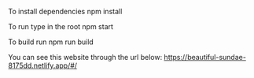 To install dependencies
npm install

To run type in the root
npm start

To build run
npm run build

You can see this website through the url below: https://beautiful-sundae-8175dd.netlify.app/#/
